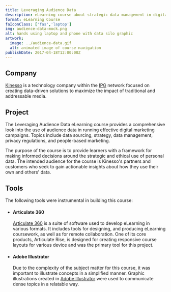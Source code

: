 ```yaml
---
title: Leveraging Audience Data
description: eLearning course about strategic data management in digital marketing
format: eLearning Course
faIconClass: ['fas','laptop']
img: audience-data-mock.png
alt: hands using laptop and phone with data silo graphic
artwork:
  image: ../audience-data.gif
  alt: animated image of course navigation
publishDate: 2017-04-18T12:00:00Z
---
```


## Company

[Kinesso](https://kinesso.com/) is a technology company within the [IPG](https://www.interpublic.com/) network focused on creating data-driven solutions to maximize the impact of traditional and addressable media.

## Project

The Leveraging Audience Data eLearning course provides a comprehensive look into the use of audience data in running effective digital marketing campaigns. Topics include data sourcing, strategy, data management, privacy regulations, and people-based marketing.

<artwork :artwork="artwork"></artwork>

The purpose of the course is to provide learners with a framework for making informed decisions around the strategic and ethical use of personal data. The intended audience for the course is Kinesso's partners and customers who seek to gain actionable insights about how they use their own and others' data.

## Tools

The following tools were instrumental in building this course:

- #### **Articulate 360**
  [Articulate 360](https://articulate.com/360) is a suite of software used to develop eLearning in various formats. It includes tools for designing, and producing eLearning coursework, as well as for remote collaboration. One of its core products, Articulate Rise, is designed for creating responsive course layouts for various device and was the primary tool for this project.

- #### **Adobe Illustrator**
  Due to the complexity of the subject matter for this course, it was important to illustrate concepts in a simplified manner. Graphic illustrations created in [Adobe Illustrator](https://www.adobe.com/products/illustrator.html) were used to communicate dense topics in a relatable way.